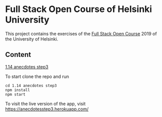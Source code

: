 
# Full Stack Open Course of Helsinki University

This project contains the exercises of the [Full Stack Open Course](https://fullstackopen.com/en/) 2019 of the University of Helsinki.

## Content
 [1.14 anecdotes step3](https://github.com/sajjadtaghilou/full-stack-helsinki/tree/master/PART%201/1.11%20unicafe%20step6)

To start clone the repo and run
```
cd 1.14 anecdotes step3
npm install
npm start
```
To visit the live version of the app, visit https://anecdotesstep3.herokuapp.com/
